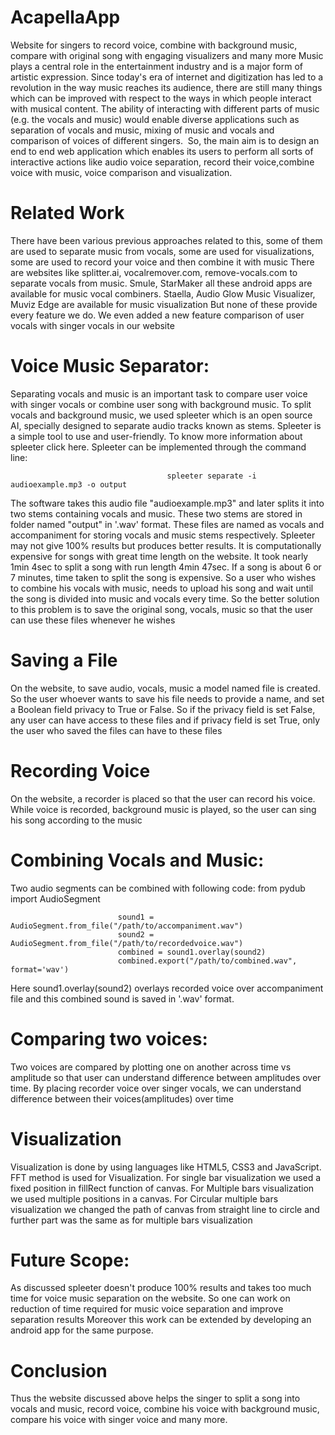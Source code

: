 # AcapellaApp
Website for singers to record voice, combine with background music, compare with original song with engaging visualizers and many more
Music plays a central role in the entertainment industry and is a major form of artistic expression. Since today's era of internet and digitization has led to a revolution in the way music reaches its audience, there are still many things which can be improved with respect to the ways in which people interact with musical content. The ability of interacting with different parts of music (e.g. the vocals and music) would enable diverse applications such as separation of vocals and music, mixing of music and vocals and comparison of voices of different singers. 
So, the main aim is to design an end to end web application which enables its users to perform all sorts of interactive actions like audio voice separation, record their voice,combine voice with music, voice comparison and visualization.
# Related Work
There have been various previous approaches related to this, some of them are used to separate music from vocals, some are used for visualizations, some are used to record your voice and then combine it with music
There are websites like splitter.ai, vocalremover.com, remove-vocals.com to separate vocals from music. Smule, StarMaker all these android apps are available for music vocal combiners. Staella, Audio Glow Music Visualizer, Muviz Edge are available for music visualization
But none of these provide every feature we do. We even added a new feature comparison of user vocals with singer vocals in our website
# Voice Music Separator:
Separating vocals and music is an important task to compare user voice with singer vocals or combine user song with background music. To split vocals and background music, we used spleeter which is an open source AI, specially designed to separate audio tracks known as stems.
Spleeter is a simple tool to use and user-friendly. To know more information about spleeter click here. Spleeter can be implemented through the command line:
                                       
                                       spleeter separate -i audioexample.mp3 -o output
                                       
The software takes this audio file "audioexample.mp3" and later splits it into two stems containing vocals and music. These two stems are stored in folder named "output" in '.wav' format. These files are named as vocals and accompaniment for storing vocals and music stems respectively.
Spleeter may not give 100% results but produces better results. It is computationally expensive for songs with great time length on the website. It took nearly 1min 4sec to split a song with run length 4min 47sec. If a song is about 6 or 7 minutes, time taken to split the song is expensive.
So a user who wishes to combine his vocals with music, needs to upload his song and wait until the song is divided into music and vocals every time. So the better solution to this problem is to save the original song, vocals, music so that the user can use these files whenever he wishes
# Saving a File
On the website, to save audio, vocals, music a model named file is created. So the user whoever wants to save his file needs to provide a name, and set a Boolean field privacy to True or False. So if the privacy field is set False, any user can have access to these files and if privacy field is set True, only the user who saved the files can have to these files
# Recording Voice
On the website, a recorder is placed so that the user can record his voice. While voice is recorded, background music is played, so the user can sing his song according to the music
# Combining Vocals and Music:
Two audio segments can be combined with following code:
from pydub import AudioSegment

                            sound1 = AudioSegment.from_file("/path/to/accompaniment.wav")
                            sound2 = AudioSegment.from_file("/path/to/recordedvoice.wav")
                            combined = sound1.overlay(sound2)
                            combined.export("/path/to/combined.wav", format='wav')

Here sound1.overlay(sound2) overlays recorded voice over accompaniment file and this combined sound is saved in '.wav' format.
# Comparing two voices:
Two voices are compared by plotting one on another across time vs amplitude so that user can understand difference between amplitudes over time. By placing recorder voice over singer vocals, we can understand difference between their voices(amplitudes) over time
# Visualization
Visualization is done by using languages like HTML5, CSS3 and JavaScript. FFT method is used for Visualization. For single bar visualization we used a fixed position in fillRect function of canvas. For Multiple bars visualization we used multiple positions in a canvas. For Circular multiple bars visualization we changed the path of canvas from straight line to circle and further part was the same as for multiple bars visualization

# Future Scope:
As discussed spleeter doesn't produce 100% results and takes too much time for voice music separation on the website. So one can work on reduction of time required for music voice separation and improve separation results
Moreover this work can be extended by developing an android app for the same purpose.
# Conclusion
Thus the website discussed above helps the singer to split a song into vocals and music, record voice, combine his voice with background music, compare his voice with singer voice and many more.


